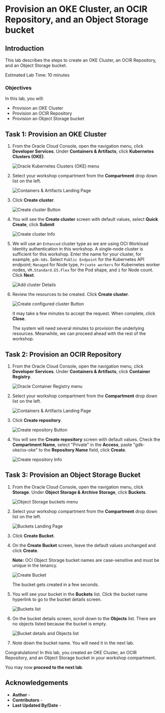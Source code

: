 # Provision an OKE Cluster, an OCIR Repository, and an Object Storage bucket

## Introduction

This lab describes the steps to create an OKE Cluster, an OCIR Repository, and an Object Storage bucket.

Estimated Lab Time: 10 minutes

### Objectives

In this lab, you will:

* Provision an OKE Cluster
* Provision an OCIR Repository
* Provision an Object Storage bucket

## Task 1: Provision an OKE Cluster

1. From the Oracle Cloud Console, open the navigation menu, click **Developer Services**. Under **Containers & Artifacts**, click **Kubernetes Clusters (OKE)**.

   ![Oracle Kubernetes Clusters (OKE) menu](https://oracle-livelabs.github.io/common/images/console/developer-OKE.png)

2. Select your workshop compartment from the **Compartment** drop down list on the left. 

    ![Containers & Artifacts Landing Page](images/compartment-name-oke.png#input)

3. Click **Create cluster**.

    ![Create cluster Button](images/create-cluster.png#input)

4. You will see the **Create cluster** screen with default values, select **Quick Create**, click **Submit**

    ![Create cluster Info](images/create-cluster-info.png#input)

5. We will use an `Enhanced` cluster type as we are using OCI Workload Identity authentication in this workshop. A single-node cluster is sufficient for this workshop. Enter the name for your cluster, for example, `gdk-k8s`. Select `Public Endpoint` for the Kubernetes API endpoint; `Managed` for Node type, `Private workers` for Kubernetes worker nodes, `VM.Standard.E5.Flex` for the Pod shape, and `1` for Node count. Click **Next**.

    ![Add cluster Details](images/add-cluster-details.png)

6. Review the resources to be created. Click **Create cluster**.

    ![Create configured cluster Button](images/create-cluster-2.png)

    It may take a few minutes to accept the request. When complete, click **Close**. 
    
    The system will need several minutes to provision the underlying resources. Meanwhile, we can proceed ahead with the rest of the workshop.

## Task 2: Provision an OCIR Repository

1. From the Oracle Cloud Console, open the navigation menu, click **Developer Services**. Under **Containers & Artifacts**, click **Container Registry**.

   ![Oracle Container Registry menu](https://oracle-livelabs.github.io/common/images/console/developer-container-registry.png)

2. Select your workshop compartment from the **Compartment** drop down list on the left. 

    ![Containers & Artifacts Landing Page](images/compartment-name-container.png#input)

3. Click **Create repository**.

    ![Create repository Button](images/create-repository.png#input)

4. You will see the **Create repository** screen with default values. Check the **Compartment Name**, select "Private" in  the **Access**, paste "gdk-oke/os-oke" to the **Repository Name** field, click **Create**.

    ![Create repository Info](images/create-repository-info.png#input)

## Task 3: Provision an Object Storage Bucket

1. From the Oracle Cloud Console, open the navigation menu, click **Storage**. Under **Object Storage & Archive Storage**, click **Buckets**.

   ![Object Storage buckets menu](https://oracle-livelabs.github.io/common/images/console/storage-buckets.png)

2. Select your workshop compartment from the **Compartment** drop down list on the left.

   ![Buckets Landing Page](images/buckets-landing-page.jpg)

3. Click **Create Bucket**.

4. On the **Create Bucket** screen, leave the default values unchanged and click **Create**.

   **Note:** OCI Object Storage bucket names are case-sensitive and must be unique in the tenancy.

   ![Create Bucket](images/create-bucket.jpg)

   The bucket gets created in a few seconds.

5. You will see your bucket in the **Buckets** list. Click the bucket name hyperlink to go to the bucket details screen.

   ![Buckets list](images/buckets-list.jpg)

6. On the bucket details screen, scroll down to the **Objects** list. There are no objects listed because the bucket is empty.

   ![Bucket details and Objects list](images/objects-list.jpg)

7. Note down the bucket name. You will need it in the next lab.

Congratulations! In this lab, you created an OKE Cluster, an OCIR Repository, and an Object Storage bucket in your workshop compartment.

You may now **proceed to the next lab**.

## Acknowledgements

* **Author** - [](var:author)
* **Contributors** - [](var:contributors)
* **Last Updated By/Date** - [](var:last_updated)
